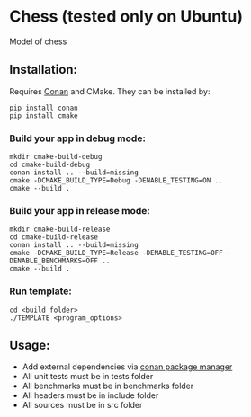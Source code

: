 # Chess (tested only on Ubuntu) 
Model of chess

## Installation:
Requires [Conan](https://conan.io/center/) and CMake. 
They can be installed by:
```shell
pip install conan
pip install cmake
```
### Build your app in debug mode:

```shell
mkdir cmake-build-debug
cd cmake-build-debug
conan install .. --build=missing
cmake -DCMAKE_BUILD_TYPE=Debug -DENABLE_TESTING=ON ..
cmake --build .  
```

### Build your app in release mode:

```shell
mkdir cmake-build-release
cd cmake-build-release
conan install .. --build=missing
cmake -DCMAKE_BUILD_TYPE=Release -DENABLE_TESTING=OFF -DENABLE_BENCHMARKS=OFF ..
cmake --build .  
```

### Run template:

```shell
cd <build folder>
./TEMPLATE <program_options>
```

## Usage: 

* Add external dependencies via [conan package manager](https://conan.io/center/)
* All unit tests must be in tests folder
* All benchmarks must be in benchmarks folder
* All headers must be in include folder
* All sources must be in src folder

